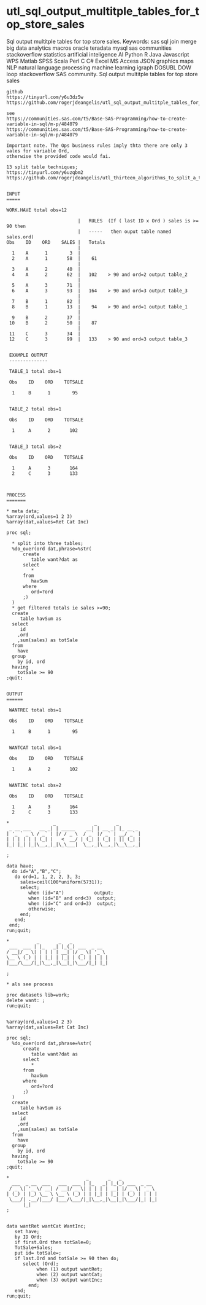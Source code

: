 # utl_sql_output_multitple_tables_for_top_store_sales
Sql output multitple tables for top store sales.  Keywords: sas sql join merge big data analytics macros oracle teradata mysql sas communities stackoverflow statistics artificial inteligence AI Python R Java Javascript WPS Matlab SPSS Scala Perl C C# Excel MS Access JSON graphics maps NLP natural language processing machine learning igraph DOSUBL DOW loop stackoverflow SAS community.
    Sql output multitple tables for top store sales

    github
    https://tinyurl.com/y6u3dz5w
    https://github.com/rogerjdeangelis/utl_sql_output_multitple_tables_for_top_store_sales

    see
    https://communities.sas.com/t5/Base-SAS-Programming/how-to-create-variable-in-sql/m-p/484079
    https://communities.sas.com/t5/Base-SAS-Programming/how-to-create-variable-in-sql/m-p/484079

    Important note. The Ops business rules imply thta there are only 3 vales for variable Ord,
    otherwise the provided code would fai.

    13 split table techniques;
    https://tinyurl.com/y6uzqbm2
    https://github.com/rogerjdeangelis/utl_thirteen_algorithms_to_split_a_table_based_on_groups_of_data


    INPUT
    =====

    WORK.HAVE total obs=12

                              |   RULES  (If ( last ID x Ord ) sales is >= 90 then
                              |   -----   then ouput table named sales.ord)
    Obs    ID    ORD    SALES |   Totals
                              |
      1    A      1        3  |
      2    A      1       58  |    61
                              |
      3    A      2       40  |
      4    A      2       62  |   102    > 90 and ord=2 output table_2
                              |
      5    A      3       71  |
      6    A      3       93  |   164    > 90 and ord=3 output table_3
                              |
      7    B      1       82  |
      8    B      1       13  |    94    > 90 and ord=1 output table_1
                              |
      9    B      2       37  |
     10    B      2       50  |    87
                              |
     11    C      3       34  |
     12    C      3       99  |   133    > 90 and ord=3 output table_3


     EXAMPLE OUTPUT
     --------------

     TABLE_1 total obs=1

     Obs    ID    ORD    TOTSALE

      1     B      1        95


     TABLE_2 total obs=1

     Obs    ID    ORD    TOTSALE

      1     A      2       102


     TABLE_3 total obs=2

     Obs    ID    ORD    TOTSALE

      1     A      3       164
      2     C      3       133



    PROCESS
    =======

    * meta data;
    %array(ord,values=1 2 3)
    %array(dat,values=Ret Cat Inc)

    proc sql;

      * split into three tables;
      %do_over(ord dat,phrase=%str(
          create
             table want?dat as
          select
             *
          from
             havSum
          where
             ord=?ord
          ;)
      )
      * get filtered totals ie sales >=90;
      create
         table havSum as
      select
         id
        ,ord
        ,sum(sales) as totSale
      from
        have
      group
        by id, ord
      having
        totSale >= 90
    ;quit;


    OUTPUT
    ======

     WANTREC total obs=1

     Obs    ID    ORD    TOTSALE

      1     B      1        95


     WANTCAT total obs=1

     Obs    ID    ORD    TOTSALE

      1     A      2       102


     WANTINC total obs=2

     Obs    ID    ORD    TOTSALE

      1     A      3       164
      2     C      3       133

    *                _              _       _
     _ __ ___   __ _| | _____    __| | __ _| |_ __ _
    | '_ ` _ \ / _` | |/ / _ \  / _` |/ _` | __/ _` |
    | | | | | | (_| |   <  __/ | (_| | (_| | || (_| |
    |_| |_| |_|\__,_|_|\_\___|  \__,_|\__,_|\__\__,_|

    ;

    data have;
      do id="A","B","C";
       do ord=1, 1, 2, 2, 3, 3;
         sales=ceil(100*uniform(5731));
         select;
            when (id="A")           output;
            when (id="B" and ord<3)  output;
            when (id="C" and ord=3)  output;
            otherwise;
         end;
       end;
     end;
    run;quit;

    *          _       _   _
     ___  ___ | |_   _| |_(_) ___  _ __
    / __|/ _ \| | | | | __| |/ _ \| '_ \
    \__ \ (_) | | |_| | |_| | (_) | | | |
    |___/\___/|_|\__,_|\__|_|\___/|_| |_|

    ;

    * als see process

    proc datasets lib=work;
    delete want: ;
    run;quit;


    %array(ord,values=1 2 3)
    %array(dat,values=Ret Cat Inc)

    proc sql;
      %do_over(ord dat,phrase=%str(
          create
             table want?dat as
          select
             *
          from
             havSum
          where
             ord=?ord
          ;)
      )
      create
         table havSum as
      select
         id
        ,ord
        ,sum(sales) as totSale
      from
        have
      group
        by id, ord
      having
        totSale >= 90
    ;quit;

    *                            _       _   _
      ___  _ __  ___   ___  ___ | |_   _| |_(_) ___  _ __
     / _ \| '_ \/ __| / __|/ _ \| | | | | __| |/ _ \| '_ \
    | (_) | |_) \__ \ \__ \ (_) | | |_| | |_| | (_) | | | |
     \___/| .__/|___/ |___/\___/|_|\__,_|\__|_|\___/|_| |_|
          |_|
    ;


    data wantRet wantCat WantInc;
       set have;
       by ID Ord;
       if first.Ord then totSale=0;
       TotSale+Sales;
       put id= totSale=;
       if last.Ord and totSale >= 90 then do;
          select (Ord);
               when (1) output wantRet;
               when (2) output wantCat;
               when (3) output wantInc;
            end;
       end;
    run;quit;


